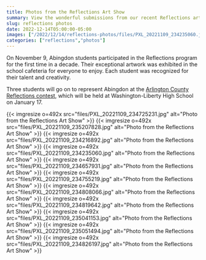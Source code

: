 ```yaml
--- 
title: Photos from the Reflections Art Show
summary: View the wonderful submissions from our recent Reflections art program.
slug: reflections photos
date: 2022-12-14T05:00:00-05:00
images: ["/2022/12/14/reflections-photos/files/PXL_20221109_234235060.jpg"]
categories: ["reflections","photos"]
---
```


On November 9, Abingdon students participated in the Reflections program for the first time in a decade. Their exceptional artwork was exhibited in the school cafeteria for everyone to enjoy. Each student was recognized for their talent and creativity.

Three students will go on to represent Abingdon at the [Arlington County Reflections contest](https://www.apsva.us/post/arlington-county-council-of-ptas-announced-the-2022-23-reflections-winners/), which will be held at Washington-Liberty High School on January 17.

{{< imgresize o=492x src="files/PXL_20221109_234725231.jpg" alt="Photo from the Reflections Art Show" >}}
{{< imgresize o=492x src="files/PXL_20221109_235207828.jpg" alt="Photo from the Reflections Art Show" >}}
{{< imgresize o=492x src="files/PXL_20221109_234216892.jpg" alt="Photo from the Reflections Art Show" >}}
{{< imgresize o=492x src="files/PXL_20221109_234235060.jpg" alt="Photo from the Reflections Art Show" >}}
{{< imgresize o=492x src="files/PXL_20221109_234657931.jpg" alt="Photo from the Reflections Art Show" >}}
{{< imgresize o=492x src="files/PXL_20221109_234755219.jpg" alt="Photo from the Reflections Art Show" >}}
{{< imgresize o=492x src="files/PXL_20221109_234808066.jpg" alt="Photo from the Reflections Art Show" >}}
{{< imgresize o=492x src="files/PXL_20221109_234819642.jpg" alt="Photo from the Reflections Art Show" >}}
{{< imgresize o=492x src="files/PXL_20221109_235041153.jpg" alt="Photo from the Reflections Art Show" >}}
{{< imgresize o=492x src="files/PXL_20221109_235051494.jpg" alt="Photo from the Reflections Art Show" >}}
{{< imgresize o=492x src="files/PXL_20221109_234826197.jpg" alt="Photo from the Reflections Art Show" >}}
